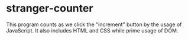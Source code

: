 # stranger-counter

This program counts as we click the "increment" button by the usage of JavaScript. It also includes HTML and CSS while prime usage of DOM.

